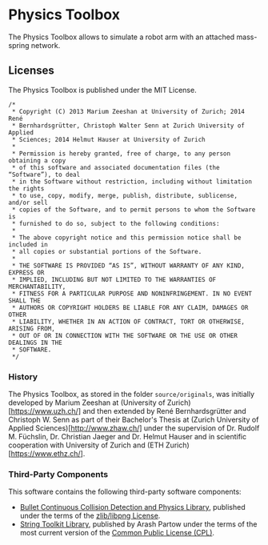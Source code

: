Physics Toolbox
===============
The Physics Toolbox allows to simulate a robot arm with an attached mass-spring 
network.

## Licenses
The Physics Toolbox is published under the MIT License.
```
/*
 * Copyright (C) 2013 Marium Zeeshan at University of Zurich; 2014 René
 * Bernhardsgrütter, Christoph Walter Senn at Zurich University of Applied
 * Sciences; 2014 Helmut Hauser at University of Zurich
 *
 * Permission is hereby granted, free of charge, to any person obtaining a copy
 * of this software and associated documentation files (the “Software”), to deal
 * in the Software without restriction, including without limitation the rights
 * to use, copy, modify, merge, publish, distribute, sublicense, and/or sell
 * copies of the Software, and to permit persons to whom the Software is
 * furnished to do so, subject to the following conditions:
 *
 * The above copyright notice and this permission notice shall be included in
 * all copies or substantial portions of the Software.
 *
 * THE SOFTWARE IS PROVIDED “AS IS”, WITHOUT WARRANTY OF ANY KIND, EXPRESS OR
 * IMPLIED, INCLUDING BUT NOT LIMITED TO THE WARRANTIES OF MERCHANTABILITY,
 * FITNESS FOR A PARTICULAR PURPOSE AND NONINFRINGEMENT. IN NO EVENT SHALL THE
 * AUTHORS OR COPYRIGHT HOLDERS BE LIABLE FOR ANY CLAIM, DAMAGES OR OTHER
 * LIABILITY, WHETHER IN AN ACTION OF CONTRACT, TORT OR OTHERWISE, ARISING FROM,
 * OUT OF OR IN CONNECTION WITH THE SOFTWARE OR THE USE OR OTHER DEALINGS IN THE
 * SOFTWARE.
 */
 ```

### History
The Physics Toolbox, as stored in the folder `source/originals`, was initially developed by 
Marium Zeeshan at (University of Zurich)[https://www.uzh.ch/] and then extended by 
René Bernhardsgrütter and Christoph W. Senn as part of their Bachelor's Thesis at 
(Zurich University of Applied Sciences)[http://www.zhaw.ch/] under the supervision of 
Dr. Rudolf M. Füchslin, Dr. Christian Jaeger and Dr. Helmut Hauser and in scientific 
cooperation with University of Zurich and (ETH Zurich)[https://www.ethz.ch/].

### Third-Party Components
This software contains the following third-party software components:
* [Bullet Continuous Collision Detection and Physics Library](http://bulletphysics.com), published under the terms of the [zlib/libpng License](http://opensource.org/licenses/zlib-license.php).
* [String Toolkit Library](http://www.partow.net/programming/strtk/index.html), published by Arash Partow under the terms of the most current version of the [Common Public License (CPL)](http://www.opensource.org/licenses/cpl1.0.php).
